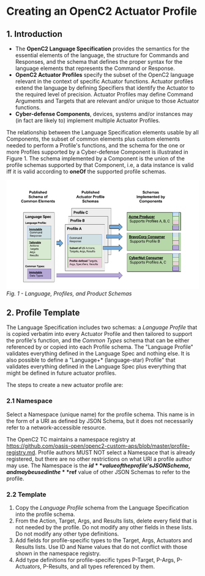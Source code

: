# Creating an OpenC2 Actuator Profile
## 1. Introduction
* The **OpenC2 Language Specification** provides the semantics for the essential elements
of the language, the structure for Commands and Responses, and the schema that defines the
proper syntax for the language elements that represents the Command or Response.
* **OpenC2 Actuator Profiles** specify the subset of the OpenC2 language relevant in the
context of specific Actuator functions. Actuator profiles extend the language by defining
Specifiers that identify the Actuator to the required level of precision. Actuator Profiles
may define Command Arguments and Targets that are relevant and/or unique to those Actuator functions.
* **Cyber-defense Components**, devices, systems and/or instances may (in fact are likely to)
implement multiple Actuator Profiles.

The relationship between the Language Specification elements usable by all Components,
the subset of common elements plus custom elements needed to perform a Profile's functions,
and the schema for the one or more Profiles supported by a Cyber-defense Component
is illustrated in Figure 1.  The schema implemented by a Component is the union of the profile
schemas supported by that Component, i.e, a data instance is valid iff it is valid according
to **oneOf** the supported profile schemas.

![Resolver](images/resolver.png)
*Fig. 1 - Language, Profiles, and Product Schemas*
## 2. Profile Template
The Language Specification includes two schemas: a *Language Profile* that is copied verbatim
into every Actuator Profile and then tailored to support the profile's function, and the
*Common Types* schema that can be either referenced by or copied into each Profile schema.
The "Language Profile" validates everything defined in the Language Spec and nothing else.
It is also possible to define a "Language+* (language-star) Profile" that validates everything
defined in the Language Spec plus everything that might be defined in future actuator profiles.

The steps to create a new actuator profile are:
### 2.1 Namespace
Select a Namespace (unique name) for the profile schema. This name is in the form of a URI as
defined by JSON Schema, but it does not necessarily refer to a network-accessible resource.

The OpenC2 TC maintains a namespace registry at
https://github.com/oasis-open/openc2-custom-aps/blob/master/profile-registry.md. Profile
authors MUST NOT select a Namespace that is already registered, but there are no other
restrictions on what URI a profile author may use.  The Namespace is the **$id** value
of the profile's JSON Schema, and may be used in the **$ref** value of other JSON Schemas
to refer to the profile.
### 2.2 Template
1. Copy the *Language Profile* schema from the Language Specification into the profile schema.
2. From the Action, Target, Args, and Results lists, delete every field that is not
needed by the profile.  Do not modify any other fields in these lists.  Do not modify
any other type definitions.
3. Add fields for profile-specific types to the Target, Args, Actuators and Results lists.
Use ID and Name values that do not conflict with those shown in the namespace registry.
4. Add type definitions for profile-specific types P-Target, P-Args, P-Actuators, P-Results,
and all types referenced by them.
